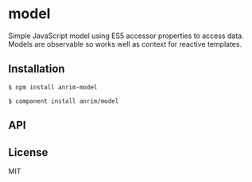 # model

Simple JavaScript model using ES5 accessor properties to access data. Models are observable so works well as context for reactive templates.

## Installation

	$ npm install anrim-model
    
    $ component install anrim/model

## API

   

## License

  MIT
